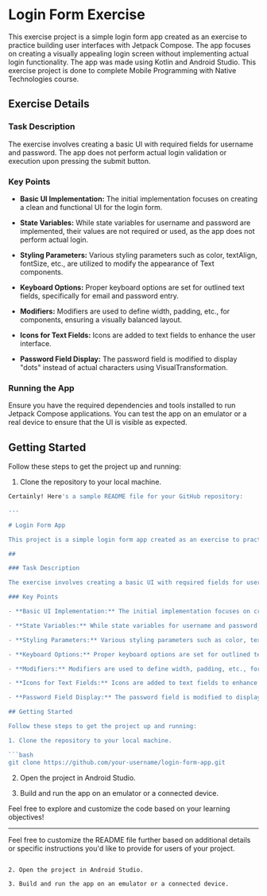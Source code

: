 
# Login Form Exercise

This exercise project is a simple login form app created as an exercise to practice building user interfaces with Jetpack Compose. The app focuses on creating a visually appealing login screen without implementing actual login functionality.
The app was made using Kotlin and Android Studio. This exercise project is done to complete Mobile Programming with Native Technologies course.

## Exercise Details

### Task Description

The exercise involves creating a basic UI with required fields for username and password. The app does not perform actual login validation or execution upon pressing the submit button.

### Key Points

- **Basic UI Implementation:** The initial implementation focuses on creating a clean and functional UI for the login form.

- **State Variables:** While state variables for username and password are implemented, their values are not required or used, as the app does not perform actual login.

- **Styling Parameters:** Various styling parameters such as color, textAlign, fontSize, etc., are utilized to modify the appearance of Text components.

- **Keyboard Options:** Proper keyboard options are set for outlined text fields, specifically for email and password entry.

- **Modifiers:** Modifiers are used to define width, padding, etc., for components, ensuring a visually balanced layout.

- **Icons for Text Fields:** Icons are added to text fields to enhance the user interface. 

- **Password Field Display:** The password field is modified to display "dots" instead of actual characters using VisualTransformation. 

### Running the App

Ensure you have the required dependencies and tools installed to run Jetpack Compose applications. You can test the app on an emulator or a real device to ensure that the UI is visible as expected.

## Getting Started

Follow these steps to get the project up and running:

1. Clone the repository to your local machine.

```bash
Certainly! Here's a sample README file for your GitHub repository:

---

# Login Form App

This project is a simple login form app created as an exercise to practice building user interfaces with Jetpack Compose. The app focuses on creating a visually appealing login screen without implementing actual login functionality.

## 

### Task Description

The exercise involves creating a basic UI with required fields for username and password. The app does not perform actual login validation or execution upon pressing the submit button.

### Key Points

- **Basic UI Implementation:** The initial implementation focuses on creating a clean and functional UI for the login form.

- **State Variables:** While state variables for username and password are implemented, their values are not required or used, as the app does not perform actual login.

- **Styling Parameters:** Various styling parameters such as color, textAlign, fontSize, etc., are utilized to modify the appearance of Text components.

- **Keyboard Options:** Proper keyboard options are set for outlined text fields, specifically for email and password entry.

- **Modifiers:** Modifiers are used to define width, padding, etc., for components, ensuring a visually balanced layout.

- **Icons for Text Fields:** Icons are added to text fields to enhance the user interface. You can refer to [this link](https://semicolonspace.com/jetpack-compose-textfield/) for an example using email and lock icons.

- **Password Field Display:** The password field is modified to display "dots" instead of actual characters using VisualTransformation. You can find instructions [here](https://stackoverflow.com/questions/65304229/toggle-password-field-jetpackcompose).

## Getting Started

Follow these steps to get the project up and running:

1. Clone the repository to your local machine.

```bash
git clone https://github.com/your-username/login-form-app.git
```

2. Open the project in Android Studio.

3. Build and run the app on an emulator or a connected device.

Feel free to explore and customize the code based on your learning objectives!

---

Feel free to customize the README file further based on additional details or specific instructions you'd like to provide for users of your project.
```

2. Open the project in Android Studio.

3. Build and run the app on an emulator or a connected device.

